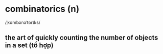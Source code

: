 # combinatorics (n)

/ˌkɑmbənəˈtorɪks/

## the art of quickly counting the number of objects in a set (tổ hợp)